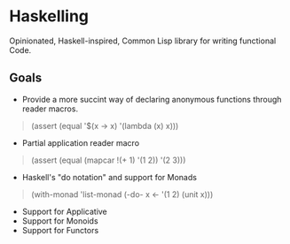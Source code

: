 # Haskelling
Opinionated, Haskell-inspired,  Common Lisp library for writing functional Code.

## Goals
- Provide a more succint way of declaring anonymous functions
through reader macros.
> (assert (equal '$(x -> x) '(lambda (x) x)))
- Partial application reader macro
> (assert (equal (mapcar !(+ 1) '(1 2)) '(2 3)))
- Haskell's "do notation" and support for Monads
>  (with-monad 'list-monad
>    (-do- x <- '(1 2)
>          (unit x)))
- Support for Applicative
- Support for Monoids
- Support for Functors
